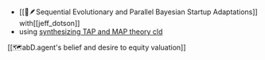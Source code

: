-  [[📝🪶Sequential Evolutionary and Parallel Bayesian Startup Adaptations]] with[[jeff_dotson]]
- using [synthesizing TAP and MAP theory cld](https://claude.ai/chat/8a655394-14c1-4ec2-aa00-c7a5630e6167)

[[🗺️abD.agent's belief and desire to equity valuation]]